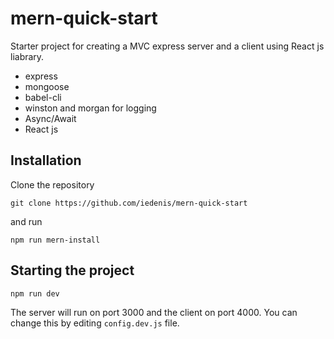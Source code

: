 # mern-quick-start

Starter project for creating a MVC express server and a client using React js liabrary.


+ express
+ mongoose
+ babel-cli
+ winston and morgan for logging
+ Async/Await
+ React js 

## Installation

Clone the repository 
```
git clone https://github.com/iedenis/mern-quick-start
```
and run
```
npm run mern-install
```

## Starting the project

```
npm run dev
```

The server will run on port 3000 and the client on port 4000. You can change this by editing `config.dev.js` file.

